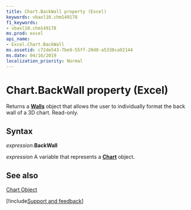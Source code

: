 ```yaml
---
title: Chart.BackWall property (Excel)
keywords: vbaxl10.chm149178
f1_keywords:
- vbaxl10.chm149178
ms.prod: excel
api_name:
- Excel.Chart.BackWall
ms.assetid: c72de543-7be9-55ff-20d0-a5330ca92144
ms.date: 04/16/2019
localization_priority: Normal
---
```



# Chart.BackWall property (Excel)

Returns a  **[Walls](Excel.Walls(object).md)** object that allows the user to individually format the back wall of a 3D chart. Read-only.


## Syntax

_expression_.**BackWall**

_expression_ A variable that represents a **[Chart](Excel.Chart(object).md)** object.


## See also


[Chart Object](Excel.Chart(object).md)

[!include[Support and feedback](~/includes/feedback-boilerplate.md)]